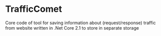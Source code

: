 # TrafficComet
Core code of tool for saving information about (request/response) traffic from website written in .Net Core 2.1 to store in separate storage
